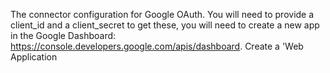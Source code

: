 The connector configuration for Google OAuth.
You will need to provide a client_id and a client_secret
to get these, you will need to create a new app in
the Google Dashboard: https://console.developers.google.com/apis/dashboard.
Create a 'Web Application